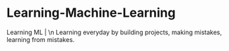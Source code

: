 # Learning-Machine-Learning
Learning ML | 
\n
Learning everyday by building projects, making mistakes, learning from mistakes.


